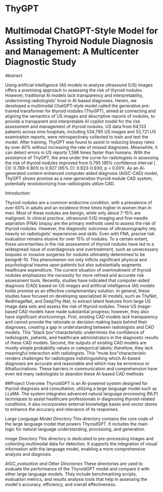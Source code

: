 # ThyGPT

# Multimodal ChatGPT-Style Model for Assisting Thyroid Nodule Diagnosis and Management: A Multicenter Diagnostic Study

*Abstract*

Using artificial intelligence (AI) models to analyze ultrasound (US) images offers a promising approach to assessing the risk of thyroid nodules. However, traditional AI models lack transparency and interpretability, undermining radiologists' trust in Al-based diagnoses. Herein, we developed a multimodal ChatGPT-style model called the generative pre-trained transformer for thyroid nodules (ThyGPT), aimed at connecting and aligning the semantics of US images and descriptive reports of nodules, to provide a transparent and interpretable AI copilot model for the risk assessment and management of thyroid nodules. US data from 64,133 patients across nine hospitals, including 534,795 US images and 53,721 US examination reports, were retrospectively collected to train and test the model. After training, ThyGPT was found to assist in reducing biopsy rates by over 40% without increasing the rate of missed diagnoses. Meanwhile, it can detect errors in US reports 1,596 times faster than humans. With the assistance of ThyGPT, the area under the curve for radiologists in assessing the risk of thyroid nodules improved from 0.795 (95% confidence interval [ CI): 0.789-0.801) to 0.927 (95% Cl: 0.923-0.930; p < 0.001). As an Al-generated content-enhanced computer-aided diagnosis (AIGC-CAD) model, ThyGPT shows promise as a new-generation thyroid nodule CAD system, potentially revolutionizing how radiologists utilize CAD.

*Introduction:*

Thyroid nodules are a common endocrine condition, with a prevalence of over 60% in adults and an incidence three times higher in women than in men. Most of these nodules are benign, while only about
7-15% are malignant. In clinical practice, ultrasound (US) imaging and fine-needle aspiration (FNA)
biopsy are the primary methods used to assess the risk of thyroid nodules. However, the diagnostic outcomes of ultrasonography rely heavily on radiologists' experiences and skills. Even with FNA, precise risk evaluation remains elusive for over 15% of nodules. To a certain extent, these uncertainties in the risk assessment of thyroid nodules have led to a widespread issue of overdiagnosis and overtreatment, such as unnecessary biopsies or invasive surgeries for nodules ultimately determined to be benign8-10. This phenomenon not only inflicts significant physical and psychological trauma upon patients but also substantially augments healthcare expenditure. The current situation of overtreatment of thyroid nodules emphasizes the necessity for more refined and accurate risk assessment tools.
Recently, studies have indicated that computer-aided diagnosis (CAD) based on US images and artificial intelligence (AI) models holds promise as an effective complementary solution. In general, these studies have focused on developing specialized AI models, such as ThyNet, RedImageNet, and DeepThy-Net, to extract latent features from large US image data sets and assess the risk of thyroid nodules. These US image-based CAD models have made substantial progress; however, they also have significant shortcomings. First, existing CAD models lack transparency and cannot provide the rationale or decision-making basis behind their diagnoses, creating a gap in understanding between radiologists and CAD models. This "black box"characteristic undermines the confidence of radiologists, patients, and healthcare administrators in the diagnostic results of these CAD models. Second, the outputs of existing CAD models are mostly simple probability values or categorical labels; therefore, they lack meaningful interaction with radiologists. This "mute box"characteristic renders challenges for radiologists indistinguishing which AI-based diagnoses are accurate and reasonable and which may be erroneous or Alhallucinations. These barriers in communication and comprehension have even led many radiologists to abandon these AI-based CAD methods



##Project Overview
ThyroidGPT is an AI-powered system designed for thyroid diagnosis and consultation, utilizing a large language model such as LLaMA. The system integrates advanced natural language processing (NLP) techniques to assist healthcare professionals in diagnosing thyroid-related conditions. It also incorporates external knowledge bases and vector stores to enhance the accuracy and relevance of its responses.

*Large Language Model Directory*
This directory contains the core code of the large language model that powers ThyroidGPT. It includes the main logic for natural language understanding, processing, and generation.

*image Directory*
This directory is dedicated to pre-processing images and collecting multimodal data for detection. It supports the integration of visual information with the language model, enabling a more comprehensive analysis and diagnosis.

*AIGC_evaluation and Other Directories*
These directories are used to evaluate the performance of the ThyroidGPT model and compare it with other large language models. They include benchmarking scripts, evaluation metrics, and results analysis tools that help in assessing the model's accuracy, efficiency, and overall effectiveness.
